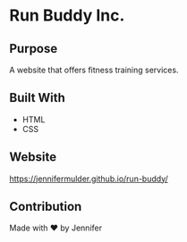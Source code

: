 # Run Buddy Inc.

## Purpose
A website that offers fitness training services.

## Built With
* HTML
* CSS

## Website
https://jennifermulder.github.io/run-buddy/

## Contribution
Made with ❤️ by Jennifer
